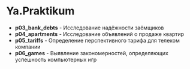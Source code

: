 # Ya.Praktikum

* **p03_bank_debts** - Исследование надёжности заёмщиков
* **p04_apartments** - Исследование объявлений о продаже квартир
* **p05_tariffs** - Определение перспективного тарифа для телеком компании
* **p06_games** - Выявление закономерностей, определяющих успешность компьютерных игр

